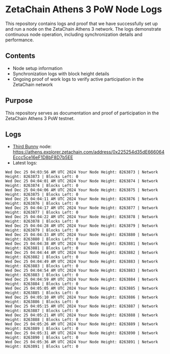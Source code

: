 # ZetaChain Athens 3 PoW Node Logs
This repository contains logs and proof that we have successfully set up and run a node on the ZetaChain Athens 3 network. The logs demonstrate continuous node operation, including synchronization details and performance.

## Contents
- Node setup information
- Synchronization logs with block height details
- Ongoing proof of work logs to verify active participation in the ZetaChain network

## Purpose
This repository serves as documentation and proof of participation in the ZetaChain Athens 3 PoW testnet.

## Logs

- [Third Bunny](https://thirdbunny.xyz/) node: https://athens.explorer.zetachain.com/address/0x225254d35dE666064Eccc5ce16eF1D8bF8D7b5EE
- Latest logs:
```
Wed Dec 25 04:03:56 AM UTC 2024 Your Node Height: 8263873 | Network Height: 8263873 | Blocks Left: 0
Wed Dec 25 04:04:01 AM UTC 2024 Your Node Height: 8263874 | Network Height: 8263874 | Blocks Left: 0
Wed Dec 25 04:04:06 AM UTC 2024 Your Node Height: 8263875 | Network Height: 8263875 | Blocks Left: 0
Wed Dec 25 04:04:11 AM UTC 2024 Your Node Height: 8263876 | Network Height: 8263876 | Blocks Left: 0
Wed Dec 25 04:04:17 AM UTC 2024 Your Node Height: 8263877 | Network Height: 8263877 | Blocks Left: 0
Wed Dec 25 04:04:22 AM UTC 2024 Your Node Height: 8263878 | Network Height: 8263878 | Blocks Left: 0
Wed Dec 25 04:04:28 AM UTC 2024 Your Node Height: 8263879 | Network Height: 8263879 | Blocks Left: 0
Wed Dec 25 04:04:33 AM UTC 2024 Your Node Height: 8263880 | Network Height: 8263880 | Blocks Left: 0
Wed Dec 25 04:04:38 AM UTC 2024 Your Node Height: 8263881 | Network Height: 8263881 | Blocks Left: 0
Wed Dec 25 04:04:44 AM UTC 2024 Your Node Height: 8263882 | Network Height: 8263882 | Blocks Left: 0
Wed Dec 25 04:04:49 AM UTC 2024 Your Node Height: 8263883 | Network Height: 8263883 | Blocks Left: 0
Wed Dec 25 04:04:54 AM UTC 2024 Your Node Height: 8263883 | Network Height: 8263883 | Blocks Left: 0
Wed Dec 25 04:04:59 AM UTC 2024 Your Node Height: 8263884 | Network Height: 8263884 | Blocks Left: 0
Wed Dec 25 04:05:05 AM UTC 2024 Your Node Height: 8263885 | Network Height: 8263885 | Blocks Left: 0
Wed Dec 25 04:05:10 AM UTC 2024 Your Node Height: 8263886 | Network Height: 8263886 | Blocks Left: 0
Wed Dec 25 04:05:15 AM UTC 2024 Your Node Height: 8263887 | Network Height: 8263887 | Blocks Left: 0
Wed Dec 25 04:05:21 AM UTC 2024 Your Node Height: 8263888 | Network Height: 8263888 | Blocks Left: 0
Wed Dec 25 04:05:26 AM UTC 2024 Your Node Height: 8263889 | Network Height: 8263889 | Blocks Left: 0
Wed Dec 25 04:05:31 AM UTC 2024 Your Node Height: 8263890 | Network Height: 8263890 | Blocks Left: 0
Wed Dec 25 04:05:36 AM UTC 2024 Your Node Height: 8263891 | Network Height: 8263891 | Blocks Left: 0
```
